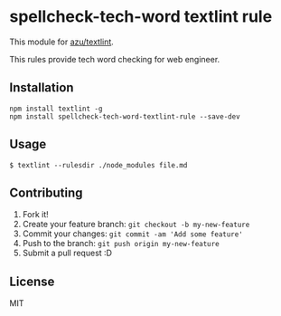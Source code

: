 # spellcheck-tech-word textlint rule

This module for [azu/textlint](https://github.com/azu/textlint "azu/textlint").

This rules provide tech word checking for web engineer.

## Installation

```
npm install textlint -g
npm install spellcheck-tech-word-textlint-rule --save-dev
```

## Usage

```
$ textlint --rulesdir ./node_modules file.md
```

## Contributing

1. Fork it!
2. Create your feature branch: `git checkout -b my-new-feature`
3. Commit your changes: `git commit -am 'Add some feature'`
4. Push to the branch: `git push origin my-new-feature`
5. Submit a pull request :D

## License

MIT
